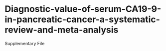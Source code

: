 # Diagnostic-value-of-serum-CA19-9-in-pancreatic-cancer-a-systematic-review-and-meta-analysis
Supplementary File
